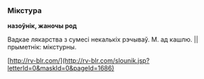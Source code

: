 ### Мікстура
**назоўнік, жаночы род**

Вадкае лякарства з сумесі некалькіх рэчываў. М. ад кашлю. || прыметнік: мікстурны.

<a rel="author">[http://rv-blr.com/](http://rv-blr.com/slounik.jsp?letterId=0&maskId=0&pageId=1686)</a>
